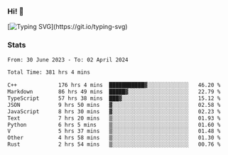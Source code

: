 ### Hi!  👋

[![Typing SVG](https://readme-typing-svg.herokuapp.com?font=Fira+Code&pause=1000&width=435&lines=Hello!+I'm+Texiwustion.)](https://git.io/typing-svg)

### Stats

<!--START_SECTION:waka-->

```txt
From: 30 June 2023 - To: 02 April 2024

Total Time: 381 hrs 4 mins

C++             176 hrs 4 mins  ███████████▓░░░░░░░░░░░░░   46.20 %
Markdown        86 hrs 49 mins  █████▓░░░░░░░░░░░░░░░░░░░   22.79 %
TypeScript      57 hrs 38 mins  ███▓░░░░░░░░░░░░░░░░░░░░░   15.12 %
JSON            9 hrs 50 mins   ▓░░░░░░░░░░░░░░░░░░░░░░░░   02.58 %
JavaScript      8 hrs 30 mins   ▓░░░░░░░░░░░░░░░░░░░░░░░░   02.23 %
Text            7 hrs 20 mins   ▒░░░░░░░░░░░░░░░░░░░░░░░░   01.93 %
Python          6 hrs 5 mins    ▒░░░░░░░░░░░░░░░░░░░░░░░░   01.60 %
V               5 hrs 37 mins   ▒░░░░░░░░░░░░░░░░░░░░░░░░   01.48 %
Other           4 hrs 58 mins   ▒░░░░░░░░░░░░░░░░░░░░░░░░   01.30 %
Rust            2 hrs 54 mins   ▒░░░░░░░░░░░░░░░░░░░░░░░░   00.76 %
```

<!--END_SECTION:waka-->
